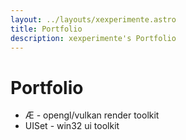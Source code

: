 ```yaml
---
layout: ../layouts/xexperimente.astro
title: Portfolio
description: xexperimente's Portfolio
---
```

# Portfolio

- Æ - opengl/vulkan render toolkit
- UISet - win32 ui toolkit